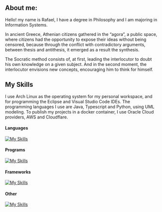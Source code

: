 ## About me:

Hello! my name is Rafael, I have a degree in Philosophy and I am majoring in Information Systems. 

In ancient Greece, Athenian citizens gathered in the “agora”, a public space, where citizens had the opportunity to expose their ideas without being censored, because through the conflict with contradictory arguments, between thesis and antithesis, it emerged as a result the synthesis. 

The Socratic method consists of, at first, leading the interlocutor to doubt his own knowledge on a given subject. And in the second moment, the interlocutor envisions new concepts, encouraging him to think for himself.

## My Skills

I use Arch Linux as the operating system for my personal workspace, and for programming the Eclipse and Visual Studio Code IDEs. The programming languages I use are Java, Typescript and Python, using UML modeling. To publish my projects in a docker container, I use Oracle Cloud providers, AWS and Cloudflare.



#### Languages
[![My Skills](https://skillicons.dev/icons?i=c,java,html,css,js,python,markdown)](https://skillicons.dev)

#### Programs
[![My Skills](https://skillicons.dev/icons?i=git,vscode,linux,mysql,sqlite)](https://skillicons.dev)

#### Frameworks
[![My Skills](https://skillicons.dev/icons?i=nodejs)](https://skillicons.dev)

#### Other
[![My Skills](https://skillicons.dev/icons?i=github,githubactions,gitlab,aws)](https://skillicons.dev)

